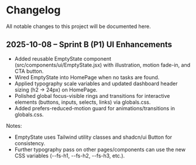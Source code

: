 # Changelog

All notable changes to this project will be documented here.

## 2025-10-08 – Sprint B (P1) UI Enhancements

- Added reusable EmptyState component (src/components/ui/EmptyState.jsx) with illustration, motion fade-in, and CTA button.
- Wired EmptyState into HomePage when no tasks are found.
- Applied typography scale variables and updated dashboard header sizing (h2 → 24px) on HomePage.
- Polished global focus-visible rings and transitions for interactive elements (buttons, inputs, selects, links) via globals.css.
- Added prefers-reduced-motion guard for animations/transitions in globals.css.

Notes:
- EmptyState uses Tailwind utility classes and shadcn/ui Button for consistency.
- Further typography pass on other pages/components can use the new CSS variables (--fs-h1, --fs-h2, --fs-h3, etc.).
